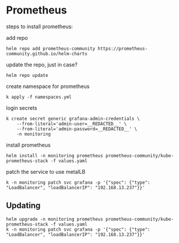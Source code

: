 # Prometheus

steps to install prometheus:

add repo
```shell
helm repo add prometheus-community https://prometheus-community.github.io/helm-charts
```

update the repo, just in case?
```shell
helm repo update
```

create namespace for prometheus
```shell
k apply -f namespaces.yml
```

login secrets
```shell
k create secret generic grafana-admin-credentials \
    --from-literal='admin-user=__REDACTED__' \
    --from-literal='admin-password=__REDACTED__' \
    -n monitoring
```

install prometheus
```shell
helm install -n monitoring prometheus prometheus-community/kube-prometheus-stack -f values.yaml
```

patch the service to use metalLB
```shell
k -n monitoring patch svc grafana -p '{"spec": {"type": "LoadBalancer", "loadBalancerIP": "192.168.13.237"}}'
```

## Updating

```shell
helm upgrade -n monitoring prometheus prometheus-community/kube-prometheus-stack -f values.yaml
k -n monitoring patch svc grafana -p '{"spec": {"type": "LoadBalancer", "loadBalancerIP": "192.168.13.237"}}'
```